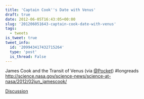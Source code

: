 ```yaml
---
title: 'Captain Cook''s Date with Venus'
draft: true
date: 2012-06-05T16:43:05+00:00
slug: '201206051643-captain-cook-date-with-venus'
tags:
  - tweets
is_tweet: true
tweet_info:
  id: '209943417432715264'
  type: 'post'
  is_thread: False
---
```




James Cook and the Transit of Venus (via [@Pocket](https://x.com/Pocket)) #longreads <http://science.nasa.gov/science-news/science-at-nasa/2012/02jun_jamescook/>

[Discussion](https://x.com/sytelus/status/209943417432715264)
